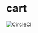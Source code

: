 # cart
[![CircleCI](https://circleci.com/gh/foobaar/cart.svg?style=svg)](https://circleci.com/gh/foobaar/cart)
